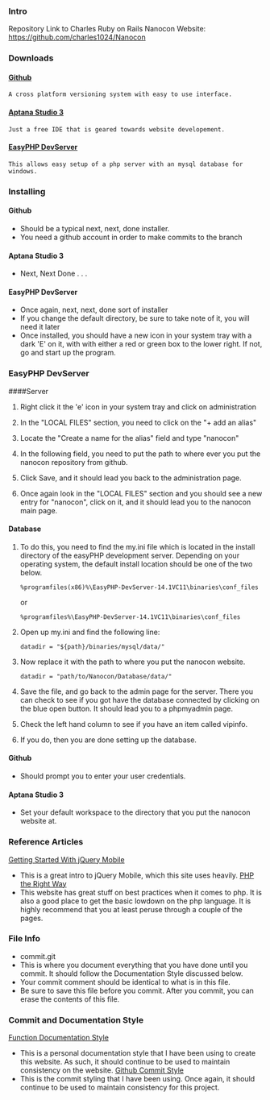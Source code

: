 ### Intro
Repository Link to Charles Ruby on Rails Nanocon Website:
  https://github.com/charles1024/Nanocon

### Downloads
#### [Github](https://help.github.com/articles/set-up-git)

    A cross platform versioning system with easy to use interface.  

#### [Aptana Studio 3](http://aptana.org/)

    Just a free IDE that is geared towards website developement.

#### [EasyPHP DevServer]( http://www.easyphp.org/easyphp-devserver.php)

    This allows easy setup of a php server with an mysql database for windows.

### Installing
#### Github
* Should be a typical next, next, done installer.
* You need a github account in order to make commits to the branch

#### Aptana Studio 3
* Next, Next Done . . .

#### EasyPHP DevServer
* Once again, next, next, done sort of installer
 * If you change the default directory, be sure to take note of it, you will need it later
* Once installed, you should have a new icon in your system tray with a dark 'E' on it, with with either a red or green box to the lower right.  If not, go and start up the program.

### EasyPHP DevServer
####Server

1. Right click it the 'e' icon in your system tray and click on administration

2. In the "LOCAL FILES" section, you need to click on the "+ add an alias"

3. Locate the "Create a name for the alias" field and type "nanocon"

4. In the following field, you need to put the path to where ever you put the nanocon repository from github.

5. Click Save, and it should lead you back to the administration page.

6. Once again look in the "LOCAL FILES" section and you should see a new entry for "nanocon", click on it, and it should lead you to the nanocon main page.

#### Database

1. To do this, you need to find the my.ini file which is located in the install directory of the easyPHP development server. Depending on your operating system, the default install location should be one of the two below.

    ```
    %programfiles(x86)%\EasyPHP-DevServer-14.1VC11\binaries\conf_files
    ```

    or

    ```
    %programfiles%\EasyPHP-DevServer-14.1VC11\binaries\conf_files
    ```
2. Open up my.ini and find the following line:

    ```
    datadir = "${path}/binaries/mysql/data/"
    ```

3. Now replace it with the path to where you put the nanocon website.

    ```
    datadir = "path/to/Nanocon/Database/data/"
    ```

4. Save the file, and go back to the admin page for the server.  There you can check to see if you got have the database connected by clicking on the blue open button.  It should lead you to a phpmyadmin page.

5. Check the left hand column to see if you have an item called vipinfo.

6. If you do, then you are done setting up the database.

#### Github
 * Should prompt you to enter your user credentials.

#### Aptana Studio 3
 * Set your default workspace to the directory that you put the nanocon website at.

### Reference Articles
[Getting Started With jQuery Mobile](http://mobile.smashingmagazine.com/2013/03/31/getting-started-jquery-mobile/)
  * This is a great intro to jQuery Mobile, which this site uses heavily.
[PHP the Right Way](http://www.phptherightway.com/)
  * This website has great stuff on best practices when it comes to php.  It is also a good place to get the basic lowdown on the php language.  It is highly recommend that you at least peruse through a couple of the pages.

### File Info
* commit.git
 * This is where you document everything that you have done until you commit.  It should follow the Documentation Style discussed below.  
 * Your commit comment should be identical to what is in this file.
 * Be sure to save this file before you commit.  After you commit, you can erase the contents of this file.
 
### Commit and Documentation Style
[Function Documentation Style](https://github.com/noremacskich/CodeDocumentation/blob/master/short_function_notes.txt)
  * This is a personal documentation style that I have been using to create this website.  As such, it should continue to be used to maintain consistency on the website.
[Github Commit Style](https://github.com/noremacskich/CodeDocumentation/blob/master/commit_notes.txt)
  * This is the commit styling that I have been using.  Once again, it should continue to be used to maintain consistency for this project.


